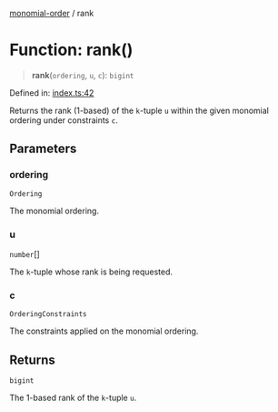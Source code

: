[monomial-order](../wiki/globals) / rank

# Function: rank()

> **rank**(`ordering`, `u`, `c`): `bigint`

Defined in: [index.ts:42](https://github.com/jmalena/monomial-order/blob/c2e19d19c9d2e5f1ab04a42d1e136f616b0c8b7f/src/index.ts#L42)

Returns the rank (1-based) of the `k`-tuple `u` within the given monomial ordering under constraints `c`.

## Parameters

### ordering

`Ordering`

The monomial ordering.

### u

`number`[]

The `k`-tuple whose rank is being requested.

### c

`OrderingConstraints`

The constraints applied on the monomial ordering.

## Returns

`bigint`

The 1-based rank of the `k`-tuple `u`.
